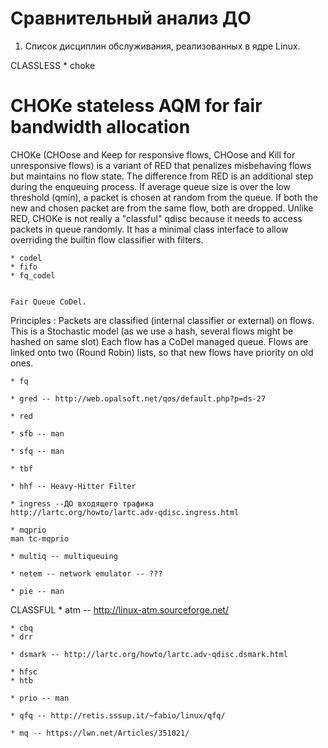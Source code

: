 Сравнительный анализ ДО
=======================


1. Список дисциплин обслуживания, реализованных в ядре Linux.

CLASSLESS
	* choke
	 
   CHOKe stateless AQM for fair bandwidth allocation
   =================================================

   CHOKe (CHOose and Keep for responsive flows, CHOose and Kill for
   unresponsive flows) is a variant of RED that penalizes misbehaving flows but
   maintains no flow state. The difference from RED is an additional step
   during the enqueuing process. If average queue size is over the
   low threshold (qmin), a packet is chosen at random from the queue.
   If both the new and chosen packet are from the same flow, both
   are dropped. Unlike RED, CHOKe is not really a "classful" qdisc because it
   needs to access packets in queue randomly. It has a minimal class
   interface to allow overriding the builtin flow classifier with
   filters.


	* codel
	* fifo
	* fq_codel


 	Fair Queue CoDel.
 
  Principles :
  Packets are classified (internal classifier or external) on flows.
  This is a Stochastic model (as we use a hash, several flows
 			       might be hashed on same slot)
  Each flow has a CoDel managed queue.
  Flows are linked onto two (Round Robin) lists,
  so that new flows have priority on old ones.
 

	* fq

	* gred -- http://web.opalsoft.net/qos/default.php?p=ds-27

	* red
 
	* sfb -- man

	* sfq -- man

	* tbf

	* hhf -- Heavy-Hitter Filter 
	
	* ingress --ДО входящего трафика
	http://lartc.org/howto/lartc.adv-qdisc.ingress.html
	
	* mqprio
	man tc-mqprio
	
	* multiq -- multiqueuing

	* netem -- network emulator -- ???
	
	* pie -- man

CLASSFUL
	* atm -- http://linux-atm.sourceforge.net/
	
	* cbq
	* drr
	
	* dsmark -- http://lartc.org/howto/lartc.adv-qdisc.dsmark.html
	
	* hfsc
	* htb
	
	* prio -- man

	* qfq -- http://retis.sssup.it/~fabio/linux/qfq/

	* mq -- https://lwn.net/Articles/351021/
